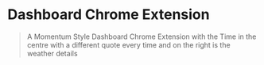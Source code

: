 # Dashboard Chrome Extension
> A Momentum Style Dashboard Chrome Extension with the Time in the centre with a different quote every time and on the right is the weather details


